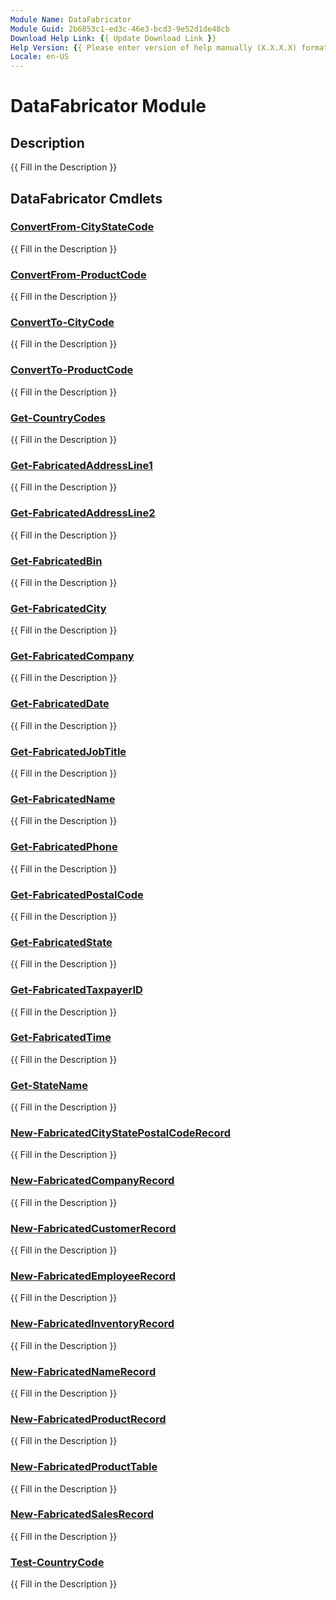 ```yaml
---
Module Name: DataFabricator
Module Guid: 2b6853c1-ed3c-46e3-bcd3-9e52d1de48cb
Download Help Link: {{ Update Download Link }}
Help Version: {{ Please enter version of help manually (X.X.X.X) format }}
Locale: en-US
---
```


# DataFabricator Module
## Description
{{ Fill in the Description }}

## DataFabricator Cmdlets
### [ConvertFrom-CityStateCode](ConvertFrom-CityStateCode.md)
{{ Fill in the Description }}

### [ConvertFrom-ProductCode](ConvertFrom-ProductCode.md)
{{ Fill in the Description }}

### [ConvertTo-CityCode](ConvertTo-CityCode.md)
{{ Fill in the Description }}

### [ConvertTo-ProductCode](ConvertTo-ProductCode.md)
{{ Fill in the Description }}

### [Get-CountryCodes](Get-CountryCodes.md)
{{ Fill in the Description }}

### [Get-FabricatedAddressLine1](Get-FabricatedAddressLine1.md)
{{ Fill in the Description }}

### [Get-FabricatedAddressLine2](Get-FabricatedAddressLine2.md)
{{ Fill in the Description }}

### [Get-FabricatedBin](Get-FabricatedBin.md)
{{ Fill in the Description }}

### [Get-FabricatedCity](Get-FabricatedCity.md)
{{ Fill in the Description }}

### [Get-FabricatedCompany](Get-FabricatedCompany.md)
{{ Fill in the Description }}

### [Get-FabricatedDate](Get-FabricatedDate.md)
{{ Fill in the Description }}

### [Get-FabricatedJobTitle](Get-FabricatedJobTitle.md)
{{ Fill in the Description }}

### [Get-FabricatedName](Get-FabricatedName.md)
{{ Fill in the Description }}

### [Get-FabricatedPhone](Get-FabricatedPhone.md)
{{ Fill in the Description }}

### [Get-FabricatedPostalCode](Get-FabricatedPostalCode.md)
{{ Fill in the Description }}

### [Get-FabricatedState](Get-FabricatedState.md)
{{ Fill in the Description }}

### [Get-FabricatedTaxpayerID](Get-FabricatedTaxpayerID.md)
{{ Fill in the Description }}

### [Get-FabricatedTime](Get-FabricatedTime.md)
{{ Fill in the Description }}

### [Get-StateName](Get-StateName.md)
{{ Fill in the Description }}

### [New-FabricatedCityStatePostalCodeRecord](New-FabricatedCityStatePostalCodeRecord.md)
{{ Fill in the Description }}

### [New-FabricatedCompanyRecord](New-FabricatedCompanyRecord.md)
{{ Fill in the Description }}

### [New-FabricatedCustomerRecord](New-FabricatedCustomerRecord.md)
{{ Fill in the Description }}

### [New-FabricatedEmployeeRecord](New-FabricatedEmployeeRecord.md)
{{ Fill in the Description }}

### [New-FabricatedInventoryRecord](New-FabricatedInventoryRecord.md)
{{ Fill in the Description }}

### [New-FabricatedNameRecord](New-FabricatedNameRecord.md)
{{ Fill in the Description }}

### [New-FabricatedProductRecord](New-FabricatedProductRecord.md)
{{ Fill in the Description }}

### [New-FabricatedProductTable](New-FabricatedProductTable.md)
{{ Fill in the Description }}

### [New-FabricatedSalesRecord](New-FabricatedSalesRecord.md)
{{ Fill in the Description }}

### [Test-CountryCode](Test-CountryCode.md)
{{ Fill in the Description }}

